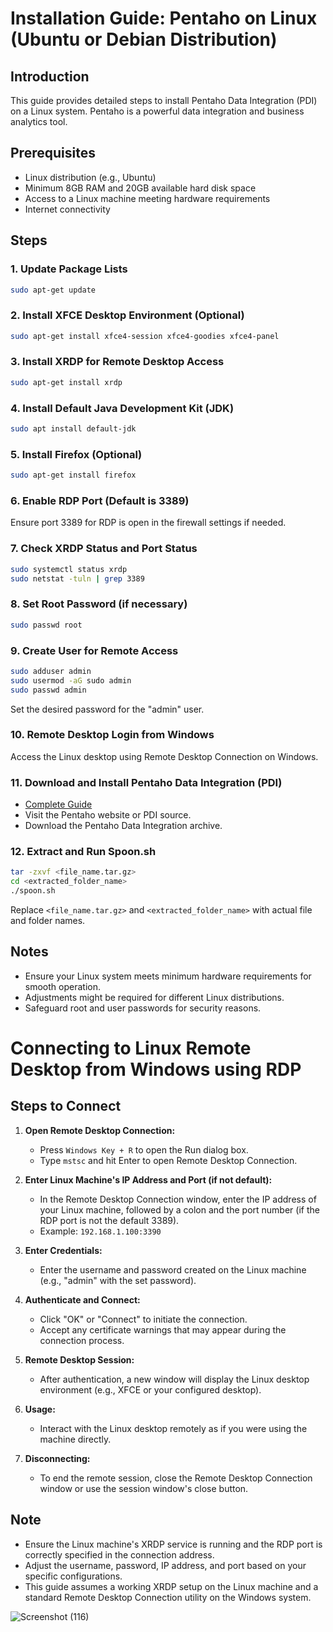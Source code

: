 # Installation Guide: Pentaho on Linux (Ubuntu or Debian Distribution)

## Introduction
This guide provides detailed steps to install Pentaho Data Integration (PDI) on a Linux system. Pentaho is a powerful data integration and business analytics tool.

## Prerequisites
- Linux distribution (e.g., Ubuntu)
- Minimum 8GB RAM and 20GB available hard disk space
- Access to a Linux machine meeting hardware requirements
- Internet connectivity

## Steps

### 1. Update Package Lists
```bash
sudo apt-get update
```

### 2. Install XFCE Desktop Environment (Optional)
```bash
sudo apt-get install xfce4-session xfce4-goodies xfce4-panel
```

### 3. Install XRDP for Remote Desktop Access
```bash
sudo apt-get install xrdp
```

### 4. Install Default Java Development Kit (JDK)
```bash
sudo apt install default-jdk
```

### 5. Install Firefox (Optional)
```bash
sudo apt-get install firefox
```

### 6. Enable RDP Port (Default is 3389)
Ensure port 3389 for RDP is open in the firewall settings if needed.

### 7. Check XRDP Status and Port Status
```bash
sudo systemctl status xrdp
sudo netstat -tuln | grep 3389
```

### 8. Set Root Password (if necessary)
```bash
sudo passwd root
```

### 9. Create User for Remote Access
```bash
sudo adduser admin
sudo usermod -aG sudo admin
sudo passwd admin
```
Set the desired password for the "admin" user.

### 10. Remote Desktop Login from Windows
Access the Linux desktop using Remote Desktop Connection on Windows.

### 11. Download and Install Pentaho Data Integration (PDI)
- [Complete Guide](https://github.com/ikhsannur1996/pentaho)
- Visit the Pentaho website or PDI source.
- Download the Pentaho Data Integration archive.

### 12. Extract and Run Spoon.sh
```bash
tar -zxvf <file_name.tar.gz>
cd <extracted_folder_name>
./spoon.sh
```
Replace `<file_name.tar.gz>` and `<extracted_folder_name>` with actual file and folder names.

## Notes
- Ensure your Linux system meets minimum hardware requirements for smooth operation.
- Adjustments might be required for different Linux distributions.
- Safeguard root and user passwords for security reasons.

# Connecting to Linux Remote Desktop from Windows using RDP

## Steps to Connect

1. **Open Remote Desktop Connection:**
   - Press `Windows Key + R` to open the Run dialog box.
   - Type `mstsc` and hit Enter to open Remote Desktop Connection.

2. **Enter Linux Machine's IP Address and Port (if not default):**
   - In the Remote Desktop Connection window, enter the IP address of your Linux machine, followed by a colon and the port number (if the RDP port is not the default 3389).
   - Example: `192.168.1.100:3390`

3. **Enter Credentials:**
   - Enter the username and password created on the Linux machine (e.g., "admin" with the set password).

4. **Authenticate and Connect:**
   - Click "OK" or "Connect" to initiate the connection.
   - Accept any certificate warnings that may appear during the connection process.

5. **Remote Desktop Session:**
   - After authentication, a new window will display the Linux desktop environment (e.g., XFCE or your configured desktop).

6. **Usage:**
   - Interact with the Linux desktop remotely as if you were using the machine directly.

7. **Disconnecting:**
   - To end the remote session, close the Remote Desktop Connection window or use the session window's close button.

## Note
- Ensure the Linux machine's XRDP service is running and the RDP port is correctly specified in the connection address.
- Adjust the username, password, IP address, and port based on your specific configurations.
- This guide assumes a working XRDP setup on the Linux machine and a standard Remote Desktop Connection utility on the Windows system.

![Screenshot (116)](https://github.com/ikhsannur1996/pentaho-linux-server/assets/32507742/94c3c78d-3df8-481a-bc31-bc577e87fd39)


